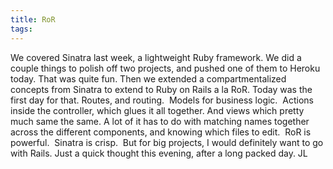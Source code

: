 ```yaml
---
title: RoR
tags: 
---
```

We covered Sinatra last week, a lightweight Ruby framework.
We did a couple things to polish off two projects, and pushed one of them to Heroku today. That was quite fun.
Then we extended a compartmentalized concepts from Sinatra to extend to Ruby on Rails a la RoR. Today was the first day for that. Routes, and routing.  Models for business logic.  Actions inside the controller, which glues it all together. And views which pretty much same the same.
A lot of it has to do with matching names together across the different components, and knowing which files to edit.  RoR is powerful.  Sinatra is crisp.  But for big projects, I would definitely want to go with Rails.
Just a quick thought this evening, after a long packed day.
JL
